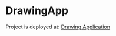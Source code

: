 # DrawingApp

Project is deployed at: [Drawing Application](https://keerthiprateek7.github.io/DrawingApp/)
